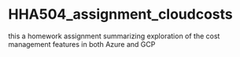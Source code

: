 # HHA504_assignment_cloudcosts
this a homework assignment summarizing exploration of the cost management features in both Azure and GCP
